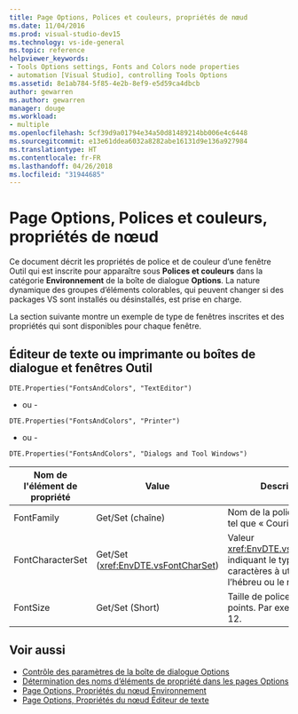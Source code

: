 ```yaml
---
title: Page Options, Polices et couleurs, propriétés de nœud
ms.date: 11/04/2016
ms.prod: visual-studio-dev15
ms.technology: vs-ide-general
ms.topic: reference
helpviewer_keywords:
- Tools Options settings, Fonts and Colors node properties
- automation [Visual Studio], controlling Tools Options
ms.assetid: 8e1ab784-5f85-4e2b-8ef9-e5d59ca4dbcb
author: gewarren
ms.author: gewarren
manager: douge
ms.workload:
- multiple
ms.openlocfilehash: 5cf39d9a01794e34a50d81489214bb006e4c6448
ms.sourcegitcommit: e13e61ddea6032a8282abe16131d9e136a927984
ms.translationtype: HT
ms.contentlocale: fr-FR
ms.lasthandoff: 04/26/2018
ms.locfileid: "31944685"
---
```

# <a name="options-page-fonts-and-colors-node-properties"></a>Page Options, Polices et couleurs, propriétés de nœud
Ce document décrit les propriétés de police et de couleur d’une fenêtre Outil qui est inscrite pour apparaître sous **Polices et couleurs** dans la catégorie **Environnement** de la boîte de dialogue **Options**. La nature dynamique des groupes d’éléments colorables, qui peuvent changer si des packages VS sont installés ou désinstallés, est prise en charge.

 La section suivante montre un exemple de type de fenêtres inscrites et des propriétés qui sont disponibles pour chaque fenêtre.

## <a name="text-editor-or-printer-or-dialogs-and-tool-windows"></a>Éditeur de texte ou imprimante ou boîtes de dialogue et fenêtres Outil
 `DTE.Properties("FontsAndColors", "TextEditor")`

 - ou -

 `DTE.Properties("FontsAndColors", "Printer")`

 - ou -

 `DTE.Properties("FontsAndColors", "Dialogs and Tool Windows")`

|Nom de l'élément de propriété|Value|Description|
|------------------------|-----------|-----------------|
|FontFamily|Get/Set (chaîne)|Nom de la police à utiliser, tel que « Courier New ».|
|FontCharacterSet|Get/Set (<xref:EnvDTE.vsFontCharSet>)|Valeur <xref:EnvDTE.vsFontCharSet> indiquant le type de jeu de caractères à utiliser, tel que l’hébreu ou le russe.|
|FontSize|Get/Set (Short)|Taille de police à utiliser, en points. Par exemple, 10 ou 12.|

## <a name="see-also"></a>Voir aussi

- [Contrôle des paramètres de la boîte de dialogue Options](http://msdn.microsoft.com/Library/a09ed242-7494-4cde-bbd1-7a8ec617965d)
- [Détermination des noms d’éléments de propriété dans les pages Options](http://msdn.microsoft.com/Library/d450422d-47c7-4eeb-9f9f-3286264bc5aa)
- [Page Options, Propriétés du nœud Environnement](../../ide/reference/options-page-environment-node-properties.md)
- [Page Options, Propriétés du nœud Éditeur de texte](../../ide/reference/options-page-text-editor-node-properties.md)